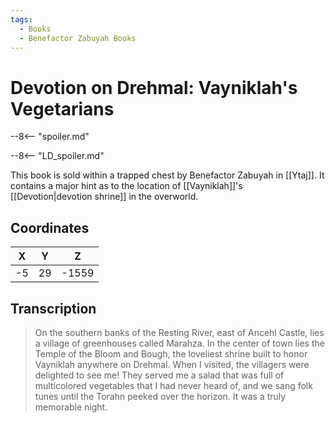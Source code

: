 ```yaml
---
tags:
  - Books
  - Benefactor Zabuyah Books
---
```

# Devotion on Drehmal: Vayniklah's Vegetarians

--8<-- "spoiler.md"

--8<-- "LD_spoiler.md"

This book is sold within a trapped chest by Benefactor Zabuyah in [[Ytaj]]. It contains a major hint as to the location of [[Vayniklah]]'s [[Devotion|devotion shrine]] in the overworld.

## Coordinates
| **X** | **Y** | **Z**  |
| :---: | :---: | :----: |
| -5  |  29  | -1559 |

## Transcription
> On the southern banks of the Resting River, east of Ancehl Castle, lies a village of greenhouses called Marahza. In the center of town lies the Temple of the Bloom and Bough, the loveliest shrine built to honor Vayniklah anywhere on Drehmal. When I visited, the villagers were delighted to see me! They served me a salad that was full of multicolored vegetables that I had never heard of, and we sang folk tunes until the Torahn peeked over the horizon. It was a truly memorable night.
